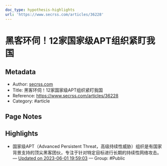 ```yaml
---
doc_type: hypothesis-highlights
url: 'https://www.secrss.com/articles/36228'
---
```


#  黑客环伺！12家国家级APT组织紧盯我国

## Metadata
- Author: [secrss.com]()
- Title: 黑客环伺！12家国家级APT组织紧盯我国
- Reference: https://www.secrss.com/articles/36228
- Category: #article

## Page Notes
## Highlights
- 国家级APT（Advanced Persistent Threat，高级持续性威胁）组织是有国家背景支持的顶尖黑客团伙，专注于针对特定目标进行长期的持续性网络攻击。 — [Updated on 2023-06-01 19:59:03](https://hyp.is/s8Op-ABzEe6yBmtdHD_SUw/www.secrss.com/articles/36228) — Group: #Public




